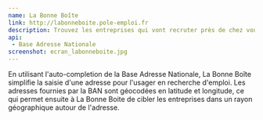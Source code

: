 ```yaml
---
name: La Bonne Boîte
link: http://labonneboite.pole-emploi.fr
description: Trouvez les entreprises qui vont recruter près de chez vous
api:
 - Base Adresse Nationale
screenshot: ecran_labonneboite.jpg
---
```


En utilisant l'auto-completion de la Base Adresse Nationale, La Bonne Boîte simplifie la saisie d'une adresse pour l'usager en recherche d'emploi. Les adresses fournies par la BAN sont géocodées en latitude et longitude, ce qui permet ensuite à La Bonne Boite de cibler les entreprises dans un rayon géographique autour de l'adresse.
